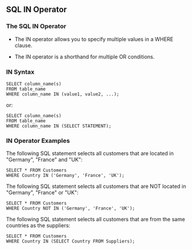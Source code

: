 ## SQL IN Operator
### The SQL IN Operator
- The IN operator allows you to specify multiple values in a WHERE clause.

- The IN operator is a shorthand for multiple OR conditions.

### IN Syntax
```
SELECT column_name(s)
FROM table_name
WHERE column_name IN (value1, value2, ...);
```
or:

```
SELECT column_name(s)
FROM table_name
WHERE column_name IN (SELECT STATEMENT);
```

### IN Operator Examples
The following SQL statement selects all customers that are located in "Germany", "France" and "UK":

```
SELECT * FROM Customers
WHERE Country IN ('Germany', 'France', 'UK');
```

The following SQL statement selects all customers that are NOT located in "Germany", "France" or "UK":

```
SELECT * FROM Customers
WHERE Country NOT IN ('Germany', 'France', 'UK');
```

The following SQL statement selects all customers that are from the same countries as the suppliers:

```
SELECT * FROM Customers
WHERE Country IN (SELECT Country FROM Suppliers);
```